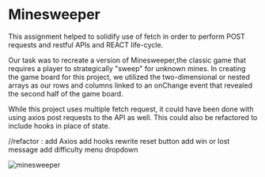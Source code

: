 # Minesweeper

This assignment helped to solidify use of fetch in order to perform POST requests and restful APIs and REACT life-cycle.

Our task was to recreate a version of Minesweeper,the classic game that requires a player to strategically "sweep" for unknown mines. In creating the game board for this project, we utilized the two-dimensional or nested arrays as our rows and columns linked to an onChange event that revealed the second half of the game board.

While this project uses multiple fetch request, it could have been done with using axios post requests to the API as well.
This could also be refactored to include hooks in place of state.

//refactor :
add Axios
add hooks
rewrite reset button
add win or lost message
add difficulty menu dropdown

<img src=".src/images/1.JPG" alt="minesweeper"/>

